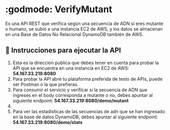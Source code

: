 # :godmode: VerifyMutant
Es una API REST que verifica según una secuencia de ADN si eres mutante o humano, se subió a una instancia EC2 de AWS, y los datos se almacenan en una Base de Datos No Relacional DynamoDB también de AWS.

## :rocket: Instrucciones para ejecutar la API

1. Esta es la dirección publica que debes tener en cuenta para probar la API que se encuentra en una instancia en EC2 de AWS: **54.167.33.219:8080**
2. Para probar la API abre tu plataforma preferida de testo de APIs, puede ser Postman o la que prefieras.
3. Para consumir el servicio y verificar si la secuencia de ADN que ingreses en el body corresponda a mutante o no, debes apuntar al siguiente endpoint: **54.167.33.219:8080/demo/mutant**
4. 
5. Para ver las estadisticas de las secuencias de adn que se han ingresado en la base de datos DynamoDB, debes apuntar al siguiente endpoint: **54.167.33.219:8080/demo/stats**
